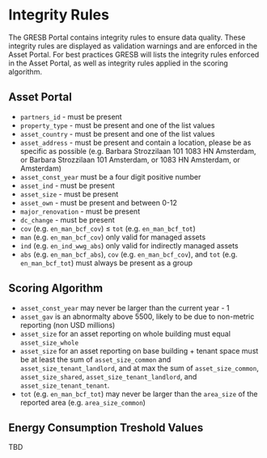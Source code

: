# Integrity Rules

The GRESB Portal contains integrity rules to ensure data quality. These integrity rules are displayed as validation warnings and are enforced in the Asset Portal. For best practices GRESB will lists the integrity rules enforced in the Asset Portal, as well as integrity rules applied in the scoring algorithm. 

## Asset Portal

* `partners_id` - must be present
* `property_type` - must be present and one of the list values
* `asset_country` - must be present and one of the list values
* `asset_address` - must be present and contain a location, please be as specific as possible (e.g. Barbara Strozzilaan 101 1083 HN Amsterdam, or Barbara Strozzilaan 101 Amsterdam, or 1083 HN Amsterdam, or Amsterdam)
* `asset_const_year` must be a four digit positive number
* `asset_ind` - must be present 
* `asset_size` - must be present
* `asset_own` - must be present and between 0-12
* `major_renovation` - must be present
* `dc_change` - must be present
* `cov` (e.g. `en_man_bcf_cov`) ≤ `tot` (e.g. `en_man_bcf_tot`)
* `man` (e.g. `en_man_bcf_cov`) only valid for managed assets
* `ind` (e.g. `en_ind_wwg_abs`) only valid for indirectly managed assets
* `abs` (e.g. `en_man_bcf_abs`), `cov` (e.g. `en_man_bcf_cov`), and `tot` (e.g. `en_man_bcf_tot`) must always be present as a group

## Scoring Algorithm

* `asset_const_year` may never be larger than the current year - 1
* `asset_gav` is an abnormalty above 5500, likely to be due to non-metric reporting (non USD millions)
* `asset_size` for an asset reporting on whole building must equal `asset_size_whole`
* `asset_size` for an asset reporting on base building + tenant space must be at least the sum of `asset_size_common` and `asset_size_tenant_landlord`, and at max the sum of `asset_size_common`, `asset_size_shared`, `asset_size_tenant_landlord`, and `asset_size_tenant_tenant`.
* `tot` (e.g. `en_man_bcf_tot`) may never be larger than the `area_size` of the reported area (e.g. `area_size_common`)


## Energy Consumption Treshold Values

TBD

